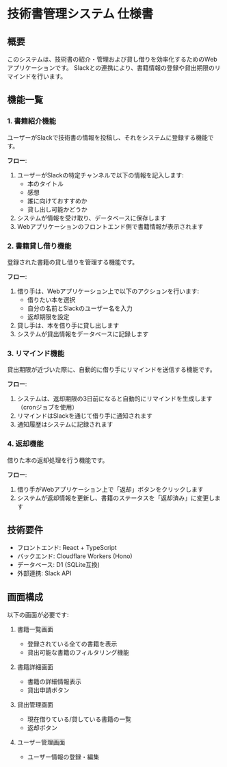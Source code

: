 # 技術書管理システム 仕様書

## 概要

このシステムは、技術書の紹介・管理および貸し借りを効率化するためのWebアプリケーションです。
Slackとの連携により、書籍情報の登録や貸出期限のリマインドを行います。

## 機能一覧

### 1. 書籍紹介機能

ユーザーがSlackで技術書の情報を投稿し、それをシステムに登録する機能です。

**フロー**:
1. ユーザーがSlackの特定チャンネルで以下の情報を記入します:
   - 本のタイトル
   - 感想
   - 誰に向けておすすめか
   - 貸し出し可能かどうか
2. システムが情報を受け取り、データベースに保存します
3. Webアプリケーションのフロントエンド側で書籍情報が表示されます

### 2. 書籍貸し借り機能

登録された書籍の貸し借りを管理する機能です。

**フロー**:
1. 借り手は、Webアプリケーション上で以下のアクションを行います:
   - 借りたい本を選択
   - 自分の名前とSlackのユーザー名を入力
   - 返却期限を設定
2. 貸し手は、本を借り手に貸し出します
3. システムが貸出情報をデータベースに記録します

### 3. リマインド機能

貸出期限が近づいた際に、自動的に借り手にリマインドを送信する機能です。

**フロー**:
1. システムは、返却期限の3日前になると自動的にリマインドを生成します（cronジョブを使用）
2. リマインドはSlackを通じて借り手に通知されます
3. 通知履歴はシステムに記録されます

### 4. 返却機能

借りた本の返却処理を行う機能です。

**フロー**:
1. 借り手がWebアプリケーション上で「返却」ボタンをクリックします
2. システムが返却情報を更新し、書籍のステータスを「返却済み」に変更します

## 技術要件

- フロントエンド: React + TypeScript
- バックエンド: Cloudflare Workers (Hono)
- データベース: D1 (SQLite互換)
- 外部連携: Slack API

## 画面構成

以下の画面が必要です:

1. 書籍一覧画面
   - 登録されている全ての書籍を表示
   - 貸出可能な書籍のフィルタリング機能

2. 書籍詳細画面
   - 書籍の詳細情報表示
   - 貸出申請ボタン

3. 貸出管理画面
   - 現在借りている/貸している書籍の一覧
   - 返却ボタン

4. ユーザー管理画面
   - ユーザー情報の登録・編集
